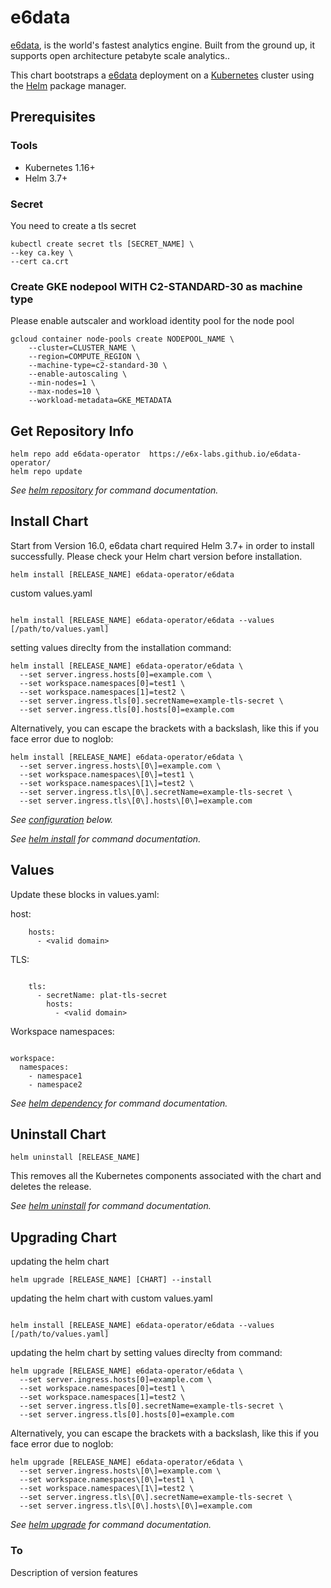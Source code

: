 # e6data

[e6data](https://e6data.io/), is the world's fastest analytics engine. Built from the ground up, it supports open architecture petabyte scale analytics..

This chart bootstraps a [e6data](https://e6data.io/) deployment on a [Kubernetes](http://kubernetes.io) cluster using the [Helm](https://helm.sh) package manager.

## Prerequisites

### Tools
- Kubernetes 1.16+
- Helm 3.7+

### Secret

You need to create a tls secret 

```console
kubectl create secret tls [SECRET_NAME] \
--key ca.key \
--cert ca.crt
```
### Create GKE nodepool WITH C2-STANDARD-30 as machine type
Please enable autscaler and workload identity pool for the node pool 

```console
gcloud container node-pools create NODEPOOL_NAME \
    --cluster=CLUSTER_NAME \
    --region=COMPUTE_REGION \
    --machine-type=c2-standard-30 \
    --enable-autoscaling \
    --min-nodes=1 \
    --max-nodes=10 \    
    --workload-metadata=GKE_METADATA

```

## Get Repository Info

```console
helm repo add e6data-operator  https://e6x-labs.github.io/e6data-operator/
helm repo update
```

_See [helm repository](https://helm.sh/docs/helm/helm_repo/) for command documentation._




## Install Chart

Start from Version 16.0, e6data chart required Helm 3.7+ in order to install successfully. Please check your Helm chart version before installation.

```console
helm install [RELEASE_NAME] e6data-operator/e6data 

```

custom values.yaml

```console

helm install [RELEASE_NAME] e6data-operator/e6data --values [/path/to/values.yaml]

```

setting values direclty from the installation command:

```console
helm install [RELEASE_NAME] e6data-operator/e6data \
  --set server.ingress.hosts[0]=example.com \
  --set workspace.namespaces[0]=test1 \
  --set workspace.namespaces[1]=test2 \
  --set server.ingress.tls[0].secretName=example-tls-secret \
  --set server.ingress.tls[0].hosts[0]=example.com

```

Alternatively, you can escape the brackets with a backslash, like this if you face error due to noglob:


```console
helm install [RELEASE_NAME] e6data-operator/e6data \
  --set server.ingress.hosts\[0\]=example.com \
  --set workspace.namespaces\[0\]=test1 \
  --set workspace.namespaces\[1\]=test2 \
  --set server.ingress.tls\[0\].secretName=example-tls-secret \
  --set server.ingress.tls\[0\].hosts\[0\]=example.com

```



_See [configuration](#configuration) below._

_See [helm install](https://helm.sh/docs/helm/helm_install/) for command documentation._


## Values

Update these blocks in values.yaml:

host:
```console
    hosts:
      - <valid domain>
```

TLS:

```console

    tls:
      - secretName: plat-tls-secret
        hosts:
          - <valid domain>
```

Workspace namespaces:
```console

workspace:
  namespaces:
    - namespace1
    - namespace2

```




_See [helm dependency](https://helm.sh/docs/helm/helm_dependency/) for command documentation._

## Uninstall Chart

```console
helm uninstall [RELEASE_NAME]
```

This removes all the Kubernetes components associated with the chart and deletes the release.

_See [helm uninstall](https://helm.sh/docs/helm/helm_uninstall/) for command documentation._

## Upgrading Chart

updating the helm chart

```console
helm upgrade [RELEASE_NAME] [CHART] --install
```

updating the helm chart with custom values.yaml

```console

helm install [RELEASE_NAME] e6data-operator/e6data --values [/path/to/values.yaml]

```

updating the helm chart by setting values direclty from command:

```console
helm upgrade [RELEASE_NAME] e6data-operator/e6data \
  --set server.ingress.hosts[0]=example.com \
  --set workspace.namespaces[0]=test1 \
  --set workspace.namespaces[1]=test2 \
  --set server.ingress.tls[0].secretName=example-tls-secret \
  --set server.ingress.tls[0].hosts[0]=example.com
```

Alternatively, you can escape the brackets with a backslash, like this if you face error due to noglob:


```console
helm upgrade [RELEASE_NAME] e6data-operator/e6data \
  --set server.ingress.hosts\[0\]=example.com \
  --set workspace.namespaces\[0\]=test1 \
  --set workspace.namespaces\[1\]=test2 \
  --set server.ingress.tls\[0\].secretName=example-tls-secret \
  --set server.ingress.tls\[0\].hosts\[0\]=example.com
```

_See [helm upgrade](https://helm.sh/docs/helm/helm_upgrade/) for command documentation._


### To <version>

Description of version features
